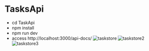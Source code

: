 # TasksApi
- cd TaskApi
- npm install
- npm run dev
- access http://localhost:3000/api-docs/
![taskstore](https://user-images.githubusercontent.com/86523981/133695340-a04355d2-0bd7-40eb-9a6e-a7a9d2193ad6.jpg)
![taskstore2](https://user-images.githubusercontent.com/86523981/133695347-cdb716cd-cd0f-45bb-815a-9439692723df.jpg)
![taskstore3](https://user-images.githubusercontent.com/86523981/133695365-6bf6adff-6ed0-4c19-a160-d41f2d235b6e.jpg)
